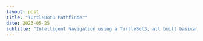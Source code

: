 ```yaml
---
layout: post
title: "TurtleBot3 Pathfinder"
date: 2023-05-25
subtitle: "Intelligent Navigation using a TurtleBot3, all built basically from scratch"
---
```


<head>
  <style>
    /* Apply full justification to all paragraphs */
    p {
      text-align: justify;
    }
  </style>
</head>